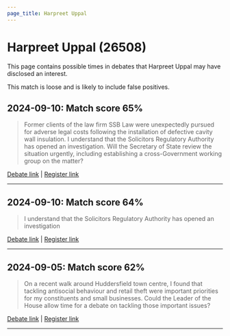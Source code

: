 ```yaml
---
page_title: Harpreet Uppal
---
```


# Harpreet Uppal  (26508)

This page contains possible times in debates that Harpreet Uppal may have disclosed an interest.

This match is loose and is likely to include false positives. 



## 2024-09-10: Match score 65%

>Former clients of the law firm SSB Law were unexpectedly pursued for adverse legal costs following the installation of defective cavity wall insulation. I understand that the Solicitors Regulatory Authority has opened an investigation. Will the Secretary of State review the situation urgently, including establishing a cross-Government working group on the matter?

[Debate link](https://www.theyworkforyou.com/debates/?id=2024-09-10a.694.4) | [Register link](https://www.theyworkforyou.com/mp/26508/register)


---



## 2024-09-10: Match score 64%

>I understand that the Solicitors Regulatory Authority has opened an investigation

[Debate link](https://www.theyworkforyou.com/debates/?id=2024-09-10a.694.4) | [Register link](https://www.theyworkforyou.com/mp/26508/register)


---



## 2024-09-05: Match score 62%

>On a recent walk around Huddersfield town centre, I found that tackling antisocial behaviour and retail theft were important priorities for my constituents and small businesses. Could the Leader of the House allow time for a debate on tackling those important issues?

[Debate link](https://www.theyworkforyou.com/debates/?id=2024-09-05b.446.1) | [Register link](https://www.theyworkforyou.com/mp/26508/register)


---

